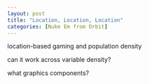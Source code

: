 ```yaml
---
layout: post
title: "Location, Location, Location"
categories: [Nuke Em from Orbit]
---
```

location-based gaming and population density

can it work across variable density?

what graphics components?


